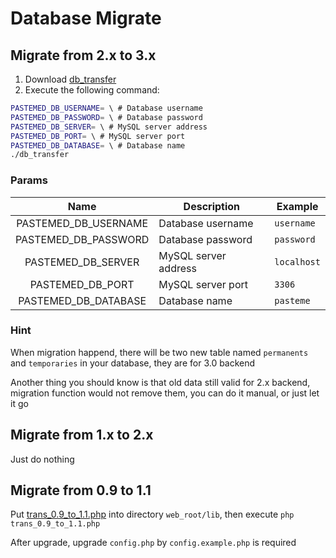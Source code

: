 # Database Migrate

## Migrate from 2.x to 3.x

1. Download [db_transfer](https://github.com/LucienShui/PasteMeBackend/raw/build/db_transfer)
2. Execute the following command:

```bash
PASTEMED_DB_USERNAME= \ # Database username
PASTEMED_DB_PASSWORD= \ # Database password
PASTEMED_DB_SERVER= \ # MySQL server address
PASTEMED_DB_PORT= \ # MySQL server port
PASTEMED_DB_DATABASE= \ # Database name
./db_transfer
```

### Params

| Name | Description | Example |
| :---: | --- | --- |
| PASTEMED_DB_USERNAME | Database username | `username` |
| PASTEMED_DB_PASSWORD | Database password | `password` |
| PASTEMED_DB_SERVER | MySQL server address | `localhost` |
| PASTEMED_DB_PORT | MySQL server port | `3306` |
| PASTEMED_DB_DATABASE | Database name | `pasteme` |

### Hint

When migration happend, there will be two new table named `permanents` and `temporaries` in your database, they are for 3.0 backend

Another thing you should know is that old data still valid for 2.x backend, migration function would not remove them, you can do it manual, or just let it go

## Migrate from 1.x to 2.x

Just do nothing

## Migrate from 0.9 to 1.1

Put [trans_0.9_to_1.1.php](https://github.com/LucienShui/PasteMe/blob/dbTrans/trans_0.9_to_1.1.php) into directory `web_root/lib`, then execute `php trans_0.9_to_1.1.php`

After upgrade, upgrade `config.php` by `config.example.php` is required

